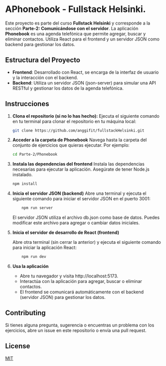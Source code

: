 # APhonebook - Fullstack Helsinki.

Este proyecto es parte del curso **Fullstack Helsinki** y corresponde a la sección **Parte-2: Comunicándose con el servidor**. La aplicación **Phonebook** es una agenda telefónica que permite agregar, buscar y eliminar contactos. Utiliza React para el frontend y un servidor JSON como backend para gestionar los datos.

## Estructura del Proyecto

- **Frontend**: Desarrollado con React, se encarga de la interfaz de usuario y la interacción con el backend.
- **Backend**: Utiliza un servidor JSON (json-server) para simular una API RESTful y gestionar los datos de la agenda telefónica.

## Instrucciones

1. **Clona el repositorio (si no lo has hecho):**
   Ejecuta el siguiente comando en tu terminal para clonar el repositorio en tu máquina local:

   ```bash
   git clone https://github.com/anggifit/fullstackHelsinki.git

   ```

2. **Acceder a la carpeta de Phonebook**
   Navega hasta la carpeta del conjunto de ejercicios que quieras ejecutar. Por ejemplo:

   ```bash
   cd Parte-2/Phonebook

   ```

3. **Instala las dependencias del frontend**
   Instala las dependencias necesarias para ejecutar la aplicación. Asegúrate de tener Node.js instalado.

   ```bash
   npm install

   ```

4. **Inicia el servidor JSON (backend)**
   Abre una terminal y ejecuta el siguiente comando para iniciar el servidor JSON en el puerto 3001:

   ```bash
       npm run server
   ```

   El servidor JSON utiliza el archivo db.json como base de datos. Puedes modificar este archivo para agregar o cambiar datos iniciales.

5. **Inicia el servidor de desarrollo de React (frontend)**

   Abre otra terminal (sin cerrar la anterior) y ejecuta el siguiente comando para iniciar la aplicación React:

   ```bash
       npm run dev
   ```

6. **Usa la aplicación**
   - Abre tu navegador y visita http://localhost:5173.
   - Interactúa con la aplicación para agregar, buscar o eliminar contactos.
   - El frontend se comunicará automáticamente con el backend (servidor JSON) para gestionar los datos.

## Contributing

Si tienes alguna pregunta, sugerencia o encuentras un problema con los ejercicios, abre un issue en este repositorio o envía una pull request.

## License

[MIT](https://choosealicense.com/licenses/mit/)

